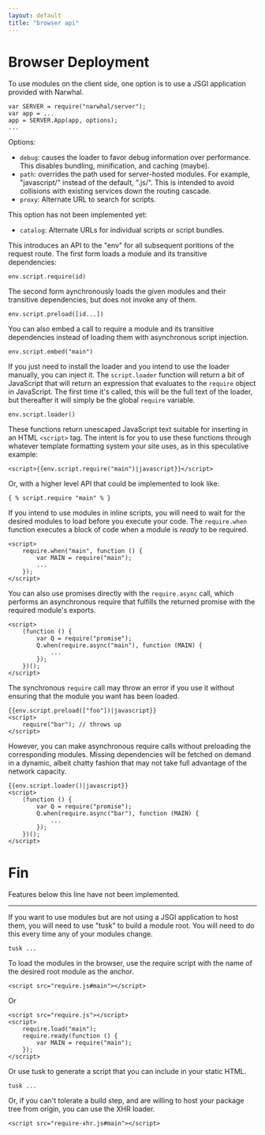 ```yaml
---
layout: default
title: "browser api"
---
```


Browser Deployment
==================

To use modules on the client side, one option is to use a
JSGI application provided with Narwhal.

    var SERVER = require("narwhal/server");
    var app = ...
    app = SERVER.App(app, options);
    ...

Options:

 * `debug`: causes the loader to favor debug information over
   performance.  This disables bundling, minification,
   and caching (maybe).
 * `path`: overrides the path used for server-hosted modules.
   For example, "javascript/" instead of the default, ".js/".
   This is intended to avoid collisions with existing services
   down the routing cascade.
 * `proxy`: Alternate URL to search for scripts.

This option has not been implemented yet:

 * `catalog`: Alternate URLs for individual scripts or
   script bundles.

This introduces an API to the "env" for all subsequent
poritions of the request route.  The first form loads a module
and its transitive dependencies:

    env.script.require(id)

The second form aynchronously loads the given modules and
their transitive dependencies, but does not invoke any
of them.

    env.script.preload([id...])

You can also embed a call to require a module and its transitive dependencies
instead of loading them with asynchronous script injection.

    env.script.embed("main")

If you just need to install the loader and you intend to use the loader
manually, you can inject it.  The `script.loader` function will return a bit of
JavaScript that will return an expression that evaluates to the `require`
object in JavaScript.  The first time it's called, this will be the full text
of the loader, but thereafter it will simply be the global `require` variable.

    env.script.loader()

These functions return unescaped JavaScript text
suitable for inserting in an HTML `<script>` tag.  The intent
is for you to use these functions through whatever template
formatting system your site uses, as in this speculative
example:

    <script>{{env.script.require("main")|javascript}}</script>

Or, with a higher level API that could be implemented to look like:

    { % script.require "main" % }

If you intend to use modules in inline scripts, you will need to wait for the
desired modules to load before you execute your code.  The `require.when`
function executes a block of code when a module is *ready* to be required.

    <script>
        require.when("main", function () {
            var MAIN = require("main");
            ...
        });
    </script>

You can also use promises directly with the `require.async` call, which
performs an asynchronous require that fulfills the returned promise with the
required module's exports.

    <script>
        (function () {
            var Q = require("promise");
            Q.when(require.async("main"), function (MAIN) {
                ...
            });
        })();
    </script>

The synchronous `require` call may throw an error if you use it without
ensuring that the module you want has been loaded.

    {{env.script.preload(["foo"])|javascript}}
    <script>
        require("bar"); // throws up
    </script>

However, you can make asynchronous require calls without preloading the
corresponding modules.  Missing dependencies will be fetched on demand in a
dynamic, albeit chatty fashion that may not take full advantage of the network
capacity.

    {{env.script.loader()|javascript}}
    <script>
        (function () {
            var Q = require("promise");
            Q.when(require.async("bar"), function (MAIN) {
                ...
            });
        })();
    </script>


Fin
===

Features below this line have not been implemented.


*****

If you want to use modules but are not using a JSGI application
to host them, you will need to use "tusk" to build a module
root.  You will need to do this every time any of your
modules change.

    tusk ...

To load the modules in the browser, use the require script
with the name of the desired root module as the anchor.

    <script src="require.js#main"></script>

Or

    <script src="require.js"></script>
    <script>
        require.load("main");
        require.ready(function () {
            var MAIN = require("main");
        });
    </script>

Or use tusk to generate a script that you can include in
your static HTML.

    tusk ...

Or, if you can't tolerate a build step, and are willing to
host your package tree from origin, you can use the XHR loader.

    <script src="require-xhr.js#main"></script>

